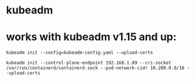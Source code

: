 # kubeadm

# works with kubeadm v1.15 and up:

```
kubeadm init --config=kubeadm-config.yaml --upload-certs

kubeadm init --control-plane-endpoint 192.168.1.89 --cri-socket /var/run/containerd/containerd.sock --pod-network-cidr 10.200.0.0/16 --upload-certs

```
